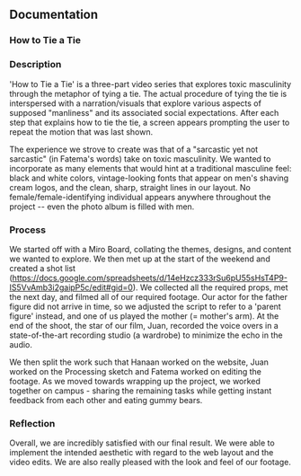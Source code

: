 ## Documentation

### How to Tie a Tie

### Description
'How to Tie a Tie' is a three-part video series that explores toxic masculinity through the metaphor of tying a tie. The actual procedure of tying the tie is interspersed with a narration/visuals that explore various aspects of supposed "manliness" and its associated social expectations. After each step that explains how to tie the tie, a screen appears prompting the user to repeat the motion that was last shown. 

The experience we strove to create was that of a "sarcastic yet not sarcastic" (in Fatema's words) take on toxic masculinity. We wanted to incorporate as many elements that would hint at a traditional masculine feel: black and white colors, vintage-looking fonts that appear on men's shaving cream logos, and the clean, sharp, straight lines in our layout. No female/female-identifying individual appears anywhere throughout the project -- even the photo album is filled with men.

### Process
We started off with a Miro Board, collating the themes, designs, and content we wanted to explore. We then met up at the start of the weekend and created a shot list (https://docs.google.com/spreadsheets/d/14eHzcz333rSu6pU55sHsT4P9-IS5VvAmb3i2gaipP5c/edit#gid=0). We collected all the required props, met the next day, and filmed all of our required footage. Our  actor for the father figure did not arrive in time, so we adjusted the script to refer to a 'parent figure' instead, and one of us played the mother (= mother's arm). At the end of the shoot, the star of our film, Juan, recorded the voice overs in a state-of-the-art recording studio (a wardrobe) to minimize the echo in the audio. 

We then split the work such that Hanaan worked on the website, Juan worked on the Processing sketch and Fatema worked on editing the footage. As we moved towards wrapping up the project, we worked together on campus - sharing the remaining tasks while getting instant feedback from each other and eating gummy bears. 

### Reflection
Overall, we are incredibly satisfied with our final result. We were able to implement the intended aesthetic with regard to the web layout and the video edits. We are also really pleased with the look and feel of our footage. 
